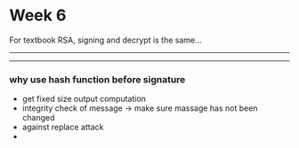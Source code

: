 # Week 6































For textbook RSA, signing and decrypt is the same...









<hr>

---



### why use hash function before signature

* get fixed size output computation
* integrity check of message -> make sure massage has not been changed
* against replace attack
* ​